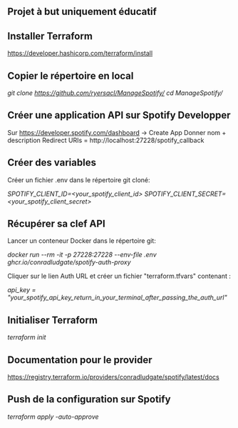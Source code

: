 ## Projet à but uniquement éducatif

## Installer Terraform

https://developer.hashicorp.com/terraform/install

## Copier le répertoire en local

*git clone https://github.com/ryersacl/ManageSpotify/*
*cd ManageSpotify/*

## Créer une application API sur Spotify Developper

Sur https://developer.spotify.com/dashboard -> Create App
Donner nom + description
Redirect URIs = http://localhost:27228/spotify_callback

## Créer des variables

Créer un fichier .env dans le répertoire git cloné:

*SPOTIFY_CLIENT_ID=<your_spotify_client_id>*
*SPOTIFY_CLIENT_SECRET=<your_spotify_client_secret>*

## Récupérer sa clef API

Lancer un conteneur Docker dans le répertoire git:

*docker run --rm -it -p 27228:27228 --env-file .env ghcr.io/conradludgate/spotify-auth-proxy*

Cliquer sur le lien Auth URL et créer un fichier "terraform.tfvars" contenant :

*api_key = "your_spotify_api_key_return_in_your_terminal_after_passing_the_auth_url"*

## Initialiser Terraform

*terraform init*

## Documentation pour le provider

https://registry.terraform.io/providers/conradludgate/spotify/latest/docs

## Push de la configuration sur Spotify

*terraform apply -auto-approve*
